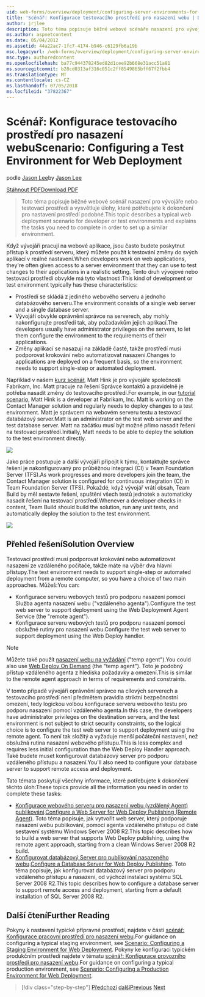 ```yaml
---
uid: web-forms/overview/deployment/configuring-server-environments-for-web-deployment/scenario-configuring-a-test-environment-for-web-deployment
title: 'Scénář: Konfigurace testovacího prostředí pro nasazení webu | Dokumentace Microsoftu'
author: jrjlee
description: Toto téma popisuje běžné webové scénáře nasazení pro vývojáře nebo testovací prostředí a vysvětluje úlohy, které potřebujete k dokončení pro nastavení incidentech...
ms.author: aspnetcontent
ms.date: 05/04/2012
ms.assetid: 44a22ac7-1fc7-4174-b946-c6129fb6a19b
msc.legacyurl: /web-forms/overview/deployment/configuring-server-environments-for-web-deployment/scenario-configuring-a-test-environment-for-web-deployment
msc.type: authoredcontent
ms.openlocfilehash: ba77c944378245ed82d1cee92b668e31acc51a81
ms.sourcegitcommit: b28cd0313af316c051c2ff8549865bff67f2fbb4
ms.translationtype: MT
ms.contentlocale: cs-CZ
ms.lasthandoff: 07/05/2018
ms.locfileid: "37822367"
---
```

<a name="scenario-configuring-a-test-environment-for-web-deployment"></a><span data-ttu-id="87c11-103">Scénář: Konfigurace testovacího prostředí pro nasazení webu</span><span class="sxs-lookup"><span data-stu-id="87c11-103">Scenario: Configuring a Test Environment for Web Deployment</span></span>
====================
<span data-ttu-id="87c11-104">podle [Jason Lee](https://github.com/jrjlee)</span><span class="sxs-lookup"><span data-stu-id="87c11-104">by [Jason Lee](https://github.com/jrjlee)</span></span>

[<span data-ttu-id="87c11-105">Stáhnout PDF</span><span class="sxs-lookup"><span data-stu-id="87c11-105">Download PDF</span></span>](https://msdnshared.blob.core.windows.net/media/MSDNBlogsFS/prod.evol.blogs.msdn.com/CommunityServer.Blogs.Components.WeblogFiles/00/00/00/63/56/8130.DeployingWebAppsInEnterpriseScenarios.pdf)

> <span data-ttu-id="87c11-106">Toto téma popisuje běžné webové scénář nasazení pro vývojáře nebo testovací prostředí a vysvětluje úlohy, které potřebujete k dokončení pro nastavení prostředí podobné.</span><span class="sxs-lookup"><span data-stu-id="87c11-106">This topic describes a typical web deployment scenario for developer or test environments and explains the tasks you need to complete in order to set up a similar environment.</span></span>


<span data-ttu-id="87c11-107">Když vývojáři pracují na webové aplikace, jsou často budete poskytnut přístup k prostředí serveru, který můžete použít k testování změny do svých aplikací v reálné nastavení.</span><span class="sxs-lookup"><span data-stu-id="87c11-107">When developers work on web applications, they're often given access to a server environment that they can use to test changes to their applications in a realistic setting.</span></span> <span data-ttu-id="87c11-108">Tento druh vývojové nebo testovací prostředí obvykle má tyto vlastnosti:</span><span class="sxs-lookup"><span data-stu-id="87c11-108">This kind of development or test environment typically has these characteristics:</span></span>

- <span data-ttu-id="87c11-109">Prostředí se skládá z jediného webového serveru a jednoho databázového serveru.</span><span class="sxs-lookup"><span data-stu-id="87c11-109">The environment consists of a single web server and a single database server.</span></span>
- <span data-ttu-id="87c11-110">Vývojáři obvykle oprávnění správce na serverech, aby mohly nakonfigurujte prostředí tak, aby požadavkům jejich aplikací.</span><span class="sxs-lookup"><span data-stu-id="87c11-110">The developers usually have administrator privileges on the servers, to let them configure the environment to the requirements of their applications.</span></span>
- <span data-ttu-id="87c11-111">Změny aplikací se nasazují na základě časté, takže prostředí musí podporovat krokování nebo automatizovat nasazení.</span><span class="sxs-lookup"><span data-stu-id="87c11-111">Changes to applications are deployed on a frequent basis, so the environment needs to support single-step or automated deployment.</span></span>

<span data-ttu-id="87c11-112">Například v našem [kurz scénář](../deploying-web-applications-in-enterprise-scenarios/enterprise-web-deployment-scenario-overview.md), Matt Hink je pro vývojáře společnosti Fabrikam, Inc. Matt pracuje na řešení Správce kontaktů a pravidelně je potřeba nasadit změny do testovacího prostředí.</span><span class="sxs-lookup"><span data-stu-id="87c11-112">For example, in our [tutorial scenario](../deploying-web-applications-in-enterprise-scenarios/enterprise-web-deployment-scenario-overview.md), Matt Hink is a developer at Fabrikam, Inc. Matt is working on the Contact Manager solution and regularly needs to deploy changes to a test environment.</span></span> <span data-ttu-id="87c11-113">Matt je správcem na webovém serveru testu a testovací databázový server.</span><span class="sxs-lookup"><span data-stu-id="87c11-113">Matt is an administrator on the test web server and the test database server.</span></span> <span data-ttu-id="87c11-114">Matt na začátku musí být možné přímo nasadit řešení na testovací prostředí.</span><span class="sxs-lookup"><span data-stu-id="87c11-114">Initially, Matt needs to be able to deploy the solution to the test environment directly.</span></span>

![](scenario-configuring-a-test-environment-for-web-deployment/_static/image1.png)

<span data-ttu-id="87c11-115">Jako práce postupuje a další vývojáři připojit k týmu, kontaktujte správce řešení je nakonfigurovaný pro průběžnou integraci (CI) v Team Foundation Server (TFS).</span><span class="sxs-lookup"><span data-stu-id="87c11-115">As work progresses and more developers join the team, the Contact Manager solution is configured for continuous integration (CI) in Team Foundation Server (TFS).</span></span> <span data-ttu-id="87c11-116">Pokaždé, když vývojář vrátí obsah, Team Build by měl sestavte řešení, spuštění všech testů jednotek a automaticky nasadit řešení na testovací prostředí.</span><span class="sxs-lookup"><span data-stu-id="87c11-116">Whenever a developer checks in content, Team Build should build the solution, run any unit tests, and automatically deploy the solution to the test environment.</span></span>

![](scenario-configuring-a-test-environment-for-web-deployment/_static/image2.png)

## <a name="solution-overview"></a><span data-ttu-id="87c11-117">Přehled řešení</span><span class="sxs-lookup"><span data-stu-id="87c11-117">Solution Overview</span></span>

<span data-ttu-id="87c11-118">Testovací prostředí musí podporovat krokování nebo automatizovat nasazení ze vzdáleného počítače, takže máte na výběr dva hlavní přístupy.</span><span class="sxs-lookup"><span data-stu-id="87c11-118">The test environment needs to support single-step or automated deployment from a remote computer, so you have a choice of two main approaches.</span></span> <span data-ttu-id="87c11-119">Můžeš:</span><span class="sxs-lookup"><span data-stu-id="87c11-119">You can:</span></span>

- <span data-ttu-id="87c11-120">Konfigurace serveru webových testů pro podporu nasazení pomocí Služba agenta nasazení webu ("vzdáleného agenta").</span><span class="sxs-lookup"><span data-stu-id="87c11-120">Configure the test web server to support deployment using the Web Deployment Agent Service (the "remote agent").</span></span>
- <span data-ttu-id="87c11-121">Konfigurace serveru webových testů pro podporu nasazení pomocí obslužné rutiny pro nasazení webu.</span><span class="sxs-lookup"><span data-stu-id="87c11-121">Configure the test web server to support deployment using the Web Deploy handler.</span></span>

> [!NOTE]
> <span data-ttu-id="87c11-122">Můžete také použít [nasazení webu na vyžádání](https://technet.microsoft.com/library/ee517345(WS.10).aspx) ("temp agent").</span><span class="sxs-lookup"><span data-stu-id="87c11-122">You could also use [Web Deploy On Demand](https://technet.microsoft.com/library/ee517345(WS.10).aspx) (the "temp agent").</span></span> <span data-ttu-id="87c11-123">Toto je podobný přístup vzdáleného agenta z hlediska požadavky a omezení.</span><span class="sxs-lookup"><span data-stu-id="87c11-123">This is similar to the remote agent approach in terms of requirements and constraints.</span></span>


<span data-ttu-id="87c11-124">V tomto případě vývojáři oprávnění správce na cílových serverech a testovacího prostředí není předmětem pravidla striktní bezpečnostní omezení, tedy logickou volbou konfigurace serveru webového testu pro podporu nasazení pomocí vzdáleného agenta.</span><span class="sxs-lookup"><span data-stu-id="87c11-124">In this case, the developers have administrator privileges on the destination servers, and the test environment is not subject to strict security constraints, so the logical choice is to configure the test web server to support deployment using the remote agent.</span></span> <span data-ttu-id="87c11-125">To není tak složitý a vyžaduje menší počáteční nastavení, než obslužná rutina nasazení webového přístupu.</span><span class="sxs-lookup"><span data-stu-id="87c11-125">This is less complex and requires less initial configuration than the Web Deploy Handler approach.</span></span> <span data-ttu-id="87c11-126">Také budete muset konfigurovat databázový server pro podporu vzdáleného přístupu a nasazení.</span><span class="sxs-lookup"><span data-stu-id="87c11-126">You'll also need to configure your database server to support remote access and deployment.</span></span>

<span data-ttu-id="87c11-127">Tato témata poskytují všechny informace, které potřebujete k dokončení těchto úloh:</span><span class="sxs-lookup"><span data-stu-id="87c11-127">These topics provide all the information you need in order to complete these tasks:</span></span>

- <span data-ttu-id="87c11-128">[Konfigurace webového serveru pro nasazení webu (vzdálený Agent) publikování](configuring-a-web-server-for-web-deploy-publishing-remote-agent.md).</span><span class="sxs-lookup"><span data-stu-id="87c11-128">[Configure a Web Server for Web Deploy Publishing (Remote Agent)](configuring-a-web-server-for-web-deploy-publishing-remote-agent.md).</span></span> <span data-ttu-id="87c11-129">Toto téma popisuje, jak vytvořit web server, který podporuje nasazení webu publikování, pomocí agenta vzdáleného přístupu od čisté sestavení systému Windows Server 2008 R2.</span><span class="sxs-lookup"><span data-stu-id="87c11-129">This topic describes how to build a web server that supports Web Deploy publishing, using the remote agent approach, starting from a clean Windows Server 2008 R2 build.</span></span>
- <span data-ttu-id="87c11-130">[Konfigurovat databázový Server pro publikování nasazeného webu](configuring-a-database-server-for-web-deploy-publishing.md).</span><span class="sxs-lookup"><span data-stu-id="87c11-130">[Configure a Database Server for Web Deploy Publishing](configuring-a-database-server-for-web-deploy-publishing.md).</span></span> <span data-ttu-id="87c11-131">Toto téma popisuje, jak konfigurovat databázový server pro podporu vzdáleného přístupu a nasazení, od výchozí instalaci systému SQL Server 2008 R2.</span><span class="sxs-lookup"><span data-stu-id="87c11-131">This topic describes how to configure a database server to support remote access and deployment, starting from a default installation of SQL Server 2008 R2.</span></span>

## <a name="further-reading"></a><span data-ttu-id="87c11-132">Další čtení</span><span class="sxs-lookup"><span data-stu-id="87c11-132">Further Reading</span></span>

<span data-ttu-id="87c11-133">Pokyny k nastavení typické přípravné prostředí, najdete v části [scénář: Konfigurace pracovní prostředí pro nasazení webu](scenario-configuring-a-staging-environment-for-web-deployment.md).</span><span class="sxs-lookup"><span data-stu-id="87c11-133">For guidance on configuring a typical staging environment, see [Scenario: Configuring a Staging Environment for Web Deployment](scenario-configuring-a-staging-environment-for-web-deployment.md).</span></span> <span data-ttu-id="87c11-134">Pokyny ke konfiguraci typickém produkčním prostředí najdete v tématu [scénář: Konfigurace provozního prostředí pro nasazení webu](scenario-configuring-a-production-environment-for-web-deployment.md).</span><span class="sxs-lookup"><span data-stu-id="87c11-134">For guidance on configuring a typical production environment, see [Scenario: Configuring a Production Environment for Web Deployment](scenario-configuring-a-production-environment-for-web-deployment.md).</span></span>

> [!div class="step-by-step"]
> <span data-ttu-id="87c11-135">[Předchozí](choosing-the-right-approach-to-web-deployment.md)
> [další](scenario-configuring-a-staging-environment-for-web-deployment.md)</span><span class="sxs-lookup"><span data-stu-id="87c11-135">[Previous](choosing-the-right-approach-to-web-deployment.md)
[Next](scenario-configuring-a-staging-environment-for-web-deployment.md)</span></span>
